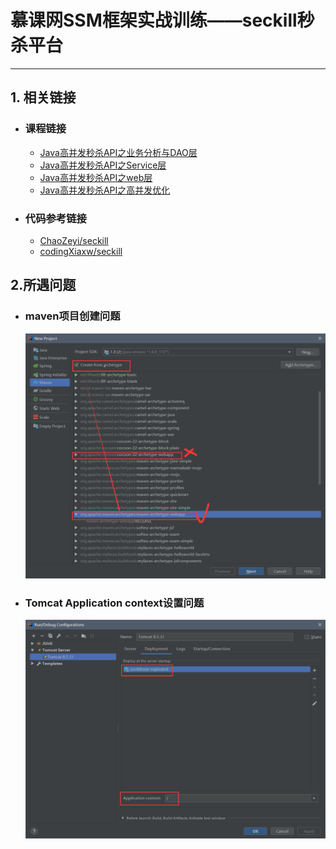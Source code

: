 # 慕课网SSM框架实战训练——seckill秒杀平台
---

##  1. 相关链接
- ###  课程链接
    - [Java高并发秒杀API之业务分析与DAO层](https://www.imooc.com/learn/587)
    - [Java高并发秒杀API之Service层](https://www.imooc.com/learn/631)
    - [Java高并发秒杀API之web层](https://www.imooc.com/learn/630)
    - [Java高并发秒杀API之高并发优化](https://www.imooc.com/learn/632)
- ###  代码参考链接
	- [ChaoZeyi/seckill](https://github.com/ChaoZeyi/seckill)
	- [codingXiaxw/seckill](https://github.com/codingXiaxw/seckill)

##  2.所遇问题
   - ### maven项目创建问题
	 ![maven项目选择](https://github.com/NAMZseng/seckill/raw/master/readme_img/maven项目选择.png)
  - ### Tomcat Application context设置问题
	 ![Application contest设置](https://github.com/NAMZseng/seckill/raw/master/readme_img/Application_Contest设置.png)
	 

